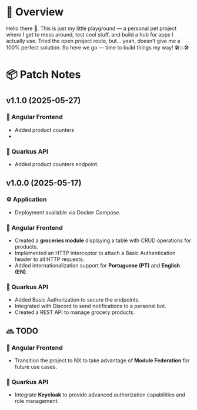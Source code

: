 # 🚀 Overview

Hello there 🧙.
This is just my little playground — a personal pet project where I get to mess around, test cool stuff, and build a hub for apps I actually use.
Tried the open project route, but... yeah, doesn’t give me a 100% perfect solution.
So here we go — time to build things my way! 🛠️💥🛠️

# 📦 Patch Notes
## v1.1.0 (2025-05-27)

### 🧩 Angular Frontend
- Added product counters
- 
### 🧬 Quarkus API
- Added product counters endpoint.

## v1.0.0 (2025-05-17)

### ⚙️ Application

- Deployment available via Docker Compose.

### 🧩 Angular Frontend
- Created a **groceries module** displaying a table with CRUD operations for products.
- Implemented an HTTP interceptor to attach a Basic Authentication header to all HTTP requests.
- Added internationalization support for **Portuguese (PT)** and **English (EN)**.

### 🧬 Quarkus API
- Added Basic Authorization to secure the endpoints.
- Integrated with Discord to send notifications to a personal bot.
- Created a REST API to manage grocery products.

## 🔜 TODO
###  🧩 Angular Frontend
- Transition the project to NX to take advantage of **Module Federation** for future use cases.
### 🧬 Quarkus API
- Integrate **Keycloak** to provide advanced authorization capabilities and role management.
